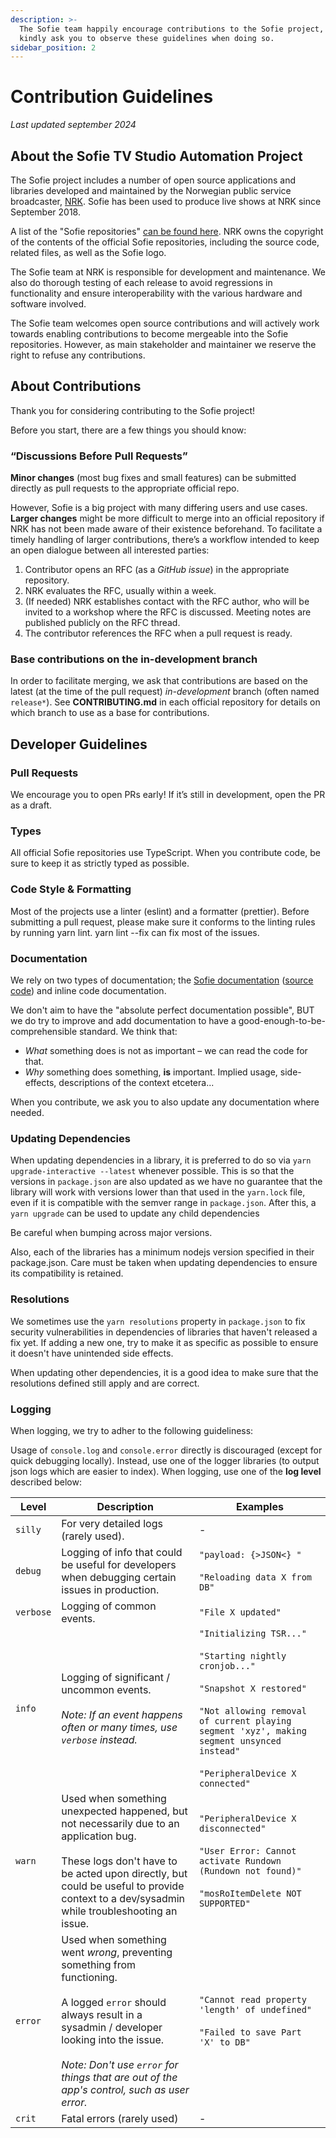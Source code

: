 ```yaml
---
description: >-
  The Sofie team happily encourage contributions to the Sofie project, and
  kindly ask you to observe these guidelines when doing so.
sidebar_position: 2
---
```


# Contribution Guidelines

_Last updated september 2024_

## About the Sofie TV Studio Automation Project

The Sofie project includes a number of open source applications and libraries developed and maintained by the Norwegian public service broadcaster, [NRK](https://www.nrk.no/about/). Sofie has been used to produce live shows at NRK since September 2018.

A list of the "Sofie repositories" [can be found here](libraries.md). NRK owns the copyright of the contents of the official Sofie repositories, including the source code, related files, as well as the Sofie logo.

The Sofie team at NRK is responsible for development and maintenance. We also do thorough testing of each release to avoid regressions in functionality and ensure interoperability with the various hardware and software involved.

The Sofie team welcomes open source contributions and will actively work towards enabling contributions to become mergeable into the Sofie repositories. However, as main stakeholder and maintainer we reserve the right to refuse any contributions.

## About Contributions

Thank you for considering contributing to the Sofie project!

Before you start, there are a few things you should know:

### “Discussions Before Pull Requests”

**Minor changes** (most bug fixes and small features) can be submitted directly as pull requests to the appropriate official repo.

However, Sofie is a big project with many differing users and use cases. **Larger changes** might be more difficult to merge into an official repository if NRK has not been made aware of their existence beforehand. To facilitate a timely handling of larger contributions, there’s a workflow intended to keep an open dialogue between all interested parties:

1. Contributor opens an RFC (as a _GitHub issue_) in the appropriate repository.
2. NRK evaluates the RFC, usually within a week.
3. (If needed) NRK establishes contact with the RFC author, who will be invited to a workshop where the RFC is discussed. Meeting notes are published publicly on the RFC thread.
4. The contributor references the RFC when a pull request is ready.

### Base contributions on the in-development branch

In order to facilitate merging, we ask that contributions are based on the latest (at the time of the pull request) _in-development_ branch (often named `release*`).
See **CONTRIBUTING.md** in each official repository for details on which branch to use as a base for contributions.

## Developer Guidelines

### Pull Requests

We encourage you to open PRs early! If it’s still in development, open the PR as a draft.

### Types

All official Sofie repositories use TypeScript. When you contribute code, be sure to keep it as strictly typed as possible.

### Code Style & Formatting

Most of the projects use a linter (eslint) and a formatter (prettier). Before submitting a pull request, please make sure it conforms to the linting rules by running yarn lint. yarn lint --fix can fix most of the issues.

### Documentation

We rely on two types of documentation; the [Sofie documentation](https://nrkno.github.io/sofie-core/) ([source code](https://github.com/nrkno/sofie-core/tree/master/packages/documentation)) and inline code documentation.

We don't aim to have the "absolute perfect documentation possible", BUT we do try to improve and add documentation to have a good-enough-to-be-comprehensible standard. We think that:

- _What_ something does is not as important – we can read the code for that.
- _Why_ something does something, **is** important. Implied usage, side-effects, descriptions of the context etcetera...

When you contribute, we ask you to also update any documentation where needed.

### Updating Dependencies​

When updating dependencies in a library, it is preferred to do so via `yarn upgrade-interactive --latest` whenever possible. This is so that the versions in `package.json` are also updated as we have no guarantee that the library will work with versions lower than that used in the `yarn.lock` file, even if it is compatible with the semver range in `package.json`. After this, a `yarn upgrade` can be used to update any child dependencies

Be careful when bumping across major versions.

Also, each of the libraries has a minimum nodejs version specified in their package.json. Care must be taken when updating dependencies to ensure its compatibility is retained.

### Resolutions​

We sometimes use the `yarn resolutions` property in `package.json` to fix security vulnerabilities in dependencies of libraries that haven't released a fix yet. If adding a new one, try to make it as specific as possible to ensure it doesn't have unintended side effects.

When updating other dependencies, it is a good idea to make sure that the resolutions defined still apply and are correct.

### Logging

When logging, we try to adher to the following guideliness:

Usage of `console.log` and `console.error` directly is discouraged (except for quick debugging locally). Instead, use one of the logger libraries (to output json logs which are easier to index).
When logging, use one of the **log level** described below:

| Level     | Description                                                                                                                                                                                                                                                                  | Examples                                                                                                                                                                                                                                    |
| --------- | ---------------------------------------------------------------------------------------------------------------------------------------------------------------------------------------------------------------------------------------------------------------------------- | ------------------------------------------------------------------------------------------------------------------------------------------------------------------------------------------------------------------------------------------- |
| `silly`   | For very detailed logs (rarely used).                                                                                                                                                                                                                                        | -                                                                                                                                                                                                                                           |
| `debug`   | Logging of info that could be useful for developers when debugging certain issues in production.                                                                                                                                                                             | `"payload: {>JSON<} "`<br></br>`"Reloading data X from DB"`                                                                                                                                                                                 |
| `verbose` | Logging of common events.                                                                                                                                                                                                                                                    | `"File X updated"`                                                                                                                                                                                                                          |
| `info`    | Logging of significant / uncommon events.<br></br>_Note: If an event happens often or many times, use `verbose` instead._                                                                                                                                                    | `"Initializing TSR..."`<br></br>`"Starting nightly cronjob..."`<br></br>`"Snapshot X restored"`<br></br>`"Not allowing removal of current playing segment 'xyz', making segment unsynced instead"`<br></br>`"PeripheralDevice X connected"` |
| `warn`    | Used when something unexpected happened, but not necessarily due to an application bug.<br></br>These logs don't have to be acted upon directly, but could be useful to provide context to a dev/sysadmin while troubleshooting an issue.                                    | `"PeripheralDevice X disconnected"`<br></br>`"User Error: Cannot activate Rundown (Rundown not found)" `<br></br>`"mosRoItemDelete NOT SUPPORTED"`                                                                                          |
| `error`   | Used when something went _wrong_, preventing something from functioning.<br></br>A logged `error` should always result in a sysadmin / developer looking into the issue.<br></br>_Note: Don't use `error` for things that are out of the app's control, such as user error._ | `"Cannot read property 'length' of undefined"`<br></br>`"Failed to save Part 'X' to DB"`                                                                                                                                                    |
| `crit`    | Fatal errors (rarely used)                                                                                                                                                                                                                                                   | -                                                                                                                                                                                                                                           |
